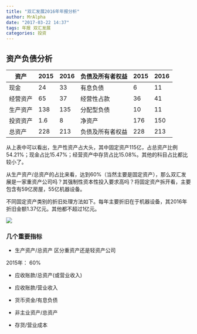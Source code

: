 ```yaml
---
title: "双汇发展2016年年报分析"
author: MrAlpha
date: "2017-03-22 14:37"
tags: 年报 双汇发展
categories: 投资
---
```


## 资产负债分析

|资产  |2015|2016|负债及所有者权益|2015|2016|
|----|----|----|--------|----|----|
|现金  |24  |33  |有息负债    |6   |11  |
|经营资产|65  |37  |经营性占款   |36  |41  |
|生产资产|138 |135 |分配型负债   |10  |11  |
|投资资产|1.6 |8   |净资产     |176 |150 |
|总资产 |228 |213 |负债及所有者权益|228 |213 |

从上表中可以看出，生产性资产占大头，其中固定资产115亿，占总资产比例54.21%；现金占比15.47%；经营资产中存货占比15.08%。其他的科目占比都比较小了。

从生产资产/总资产的占比来看，达到60%（当然主要是固定资产），那么双汇发展是一家重资产公司吗？其强制性资本性投入要求高吗？将固定资产拆开看，主要包含有59亿房屋，55亿机器设备。

不同固定资产类别的折旧处理方法如下。每年主要折旧在于机器设备，其2016年折旧金额1.37亿元。其他都不超过1亿元。

![](http://7xonmk.com1.z0.glb.clouddn.com/2017-03-22_22-34-09.png)

### 几个重要指标

- 生产资产/总资产 区分重资产还是轻资产公司

2015年： 60%

- 应收账款/总资产(或营业收入)


- 应收账款/营业收入
- 货币资金/有息负债
- 非主业资产/总资产
- 存货/营业成本
